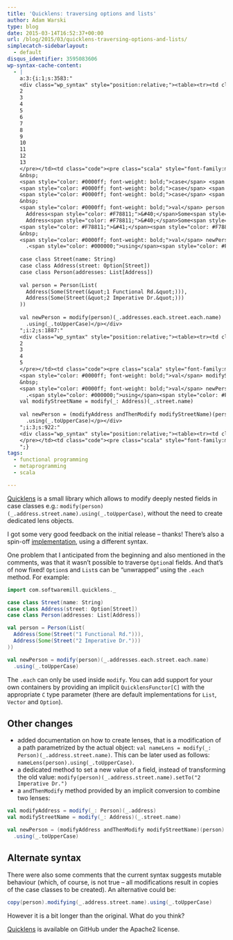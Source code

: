 ```yaml
---
title: 'Quicklens: traversing options and lists'
author: Adam Warski
type: blog
date: 2015-03-14T16:52:37+00:00
url: /blog/2015/03/quicklens-traversing-options-and-lists/
simplecatch-sidebarlayout:
  - default
disqus_identifier: 3595083606
wp-syntax-cache-content:
  - |
    a:3:{i:1;s:3583:"
    <div class="wp_syntax" style="position:relative;"><table><tr><td class="line_numbers"><pre>1
    2
    3
    4
    5
    6
    7
    8
    9
    10
    11
    12
    13
    </pre></td><td class="code"><pre class="scala" style="font-family:monospace;"><span style="color: #0000ff; font-weight: bold;">import</span> com.<span style="color: #000000;">softwaremill</span>.<span style="color: #000000;">quicklens</span>.<span style="color: #000080;">_</span>
    &nbsp;
    <span style="color: #0000ff; font-weight: bold;">case</span> <span style="color: #0000ff; font-weight: bold;">class</span> Street<span style="color: #F78811;">&#40;</span>name<span style="color: #000080;">:</span> String<span style="color: #F78811;">&#41;</span>
    <span style="color: #0000ff; font-weight: bold;">case</span> <span style="color: #0000ff; font-weight: bold;">class</span> Address<span style="color: #F78811;">&#40;</span>street<span style="color: #000080;">:</span> Option<span style="color: #F78811;">&#91;</span>Street<span style="color: #F78811;">&#93;</span><span style="color: #F78811;">&#41;</span>
    <span style="color: #0000ff; font-weight: bold;">case</span> <span style="color: #0000ff; font-weight: bold;">class</span> Person<span style="color: #F78811;">&#40;</span>addresses<span style="color: #000080;">:</span> List<span style="color: #F78811;">&#91;</span>Address<span style="color: #F78811;">&#93;</span><span style="color: #F78811;">&#41;</span>
    &nbsp;
    <span style="color: #0000ff; font-weight: bold;">val</span> person <span style="color: #000080;">=</span> Person<span style="color: #F78811;">&#40;</span>List<span style="color: #F78811;">&#40;</span>
      Address<span style="color: #F78811;">&#40;</span>Some<span style="color: #F78811;">&#40;</span>Street<span style="color: #F78811;">&#40;</span><span style="color: #6666FF;">&quot;1 Functional Rd.&quot;</span><span style="color: #F78811;">&#41;</span><span style="color: #F78811;">&#41;</span><span style="color: #F78811;">&#41;</span>,
      Address<span style="color: #F78811;">&#40;</span>Some<span style="color: #F78811;">&#40;</span>Street<span style="color: #F78811;">&#40;</span><span style="color: #6666FF;">&quot;2 Imperative Dr.&quot;</span><span style="color: #F78811;">&#41;</span><span style="color: #F78811;">&#41;</span><span style="color: #F78811;">&#41;</span>
    <span style="color: #F78811;">&#41;</span><span style="color: #F78811;">&#41;</span>
    &nbsp;
    <span style="color: #0000ff; font-weight: bold;">val</span> newPerson <span style="color: #000080;">=</span> modify<span style="color: #F78811;">&#40;</span>person<span style="color: #F78811;">&#41;</span><span style="color: #F78811;">&#40;</span><span style="color: #000080;">_</span>.<span style="color: #000000;">addresses</span>.<span style="color: #000000;">each</span>.<span style="color: #000000;">street</span>.<span style="color: #000000;">each</span>.<span style="color: #000000;">name</span><span style="color: #F78811;">&#41;</span>
      .<span style="color: #000000;">using</span><span style="color: #F78811;">&#40;</span><span style="color: #000080;">_</span>.<span style="color: #000000;">toUpperCase</span><span style="color: #F78811;">&#41;</span></pre></td></tr></table><p class="theCode" style="display:none;">import com.softwaremill.quicklens._
    
    case class Street(name: String)
    case class Address(street: Option[Street])
    case class Person(addresses: List[Address])
    
    val person = Person(List(
      Address(Some(Street(&quot;1 Functional Rd.&quot;))),
      Address(Some(Street(&quot;2 Imperative Dr.&quot;)))
    ))
    
    val newPerson = modify(person)(_.addresses.each.street.each.name)
      .using(_.toUpperCase)</p></div>
    ";i:2;s:1887:"
    <div class="wp_syntax" style="position:relative;"><table><tr><td class="line_numbers"><pre>1
    2
    3
    4
    5
    </pre></td><td class="code"><pre class="scala" style="font-family:monospace;"><span style="color: #0000ff; font-weight: bold;">val</span> modifyAddress <span style="color: #000080;">=</span> modify<span style="color: #F78811;">&#40;</span><span style="color: #000080;">_:</span> Person<span style="color: #F78811;">&#41;</span><span style="color: #F78811;">&#40;</span><span style="color: #000080;">_</span>.<span style="color: #000000;">address</span><span style="color: #F78811;">&#41;</span>
    <span style="color: #0000ff; font-weight: bold;">val</span> modifyStreetName <span style="color: #000080;">=</span> modify<span style="color: #F78811;">&#40;</span><span style="color: #000080;">_:</span> Address<span style="color: #F78811;">&#41;</span><span style="color: #F78811;">&#40;</span><span style="color: #000080;">_</span>.<span style="color: #000000;">street</span>.<span style="color: #000000;">name</span><span style="color: #F78811;">&#41;</span>
    &nbsp;
    <span style="color: #0000ff; font-weight: bold;">val</span> newPerson <span style="color: #000080;">=</span> <span style="color: #F78811;">&#40;</span>modifyAddress andThenModify modifyStreetName<span style="color: #F78811;">&#41;</span><span style="color: #F78811;">&#40;</span>person<span style="color: #F78811;">&#41;</span>
      .<span style="color: #000000;">using</span><span style="color: #F78811;">&#40;</span><span style="color: #000080;">_</span>.<span style="color: #000000;">toUpperCase</span><span style="color: #F78811;">&#41;</span></pre></td></tr></table><p class="theCode" style="display:none;">val modifyAddress = modify(_: Person)(_.address)
    val modifyStreetName = modify(_: Address)(_.street.name)
    
    val newPerson = (modifyAddress andThenModify modifyStreetName)(person)
      .using(_.toUpperCase)</p></div>
    ";i:3;s:922:"
    <div class="wp_syntax" style="position:relative;"><table><tr><td class="line_numbers"><pre>1
    </pre></td><td class="code"><pre class="scala" style="font-family:monospace;">copy<span style="color: #F78811;">&#40;</span>person<span style="color: #F78811;">&#41;</span>.<span style="color: #000000;">modifying</span><span style="color: #F78811;">&#40;</span><span style="color: #000080;">_</span>.<span style="color: #000000;">address</span>.<span style="color: #000000;">street</span>.<span style="color: #000000;">name</span><span style="color: #F78811;">&#41;</span>.<span style="color: #000000;">using</span><span style="color: #F78811;">&#40;</span><span style="color: #000080;">_</span>.<span style="color: #000000;">toUpperCase</span><span style="color: #F78811;">&#41;</span></pre></td></tr></table><p class="theCode" style="display:none;">copy(person).modifying(_.address.street.name).using(_.toUpperCase)</p></div>
    ";}
tags:
  - functional programming
  - metaprogramming
  - scala

---
```

[Quicklens][1] is a small library which allows to modify deeply nested fields in case classes e.g.: `modify(person)(_.address.street.name).using(_.toUpperCase)`, without the need to create dedicated lens objects.

I got some very good feedback on the initial release &#8211; thanks! There’s also a spin-off [implementation][2], using a different syntax.

One problem that I anticipated from the beginning and also mentioned in the comments, was that it wasn’t possible to traverse `Option`al fields. And that’s of now fixed! `Option`s and `List`s can be “unwrapped” using the `.each` method. For example:
```scala
import com.softwaremill.quicklens._

case class Street(name: String)
case class Address(street: Option[Street])
case class Person(addresses: List[Address])

val person = Person(List(
  Address(Some(Street("1 Functional Rd."))),
  Address(Some(Street("2 Imperative Dr.")))
))

val newPerson = modify(person)(_.addresses.each.street.each.name)
  .using(_.toUpperCase)
```

The `.each` can only be used inside `modify`. You can add support for your own containers by providing an implicit `QuicklensFunctor[C]` with the appropriate `C` type parameter (there are default implementations for `List`, `Vector` and `Option`).

## Other changes

  * added documentation on how to create lenses, that is a modification of a path parametrized by the actual object: `val nameLens = modify(_: Person)(_.address.street.name)`. This can be later used as follows: `nameLens(person).using(_.toUpperCase)`.
  * a dedicated method to set a new value of a field, instead of transforming the old value: `modify(person)(_.address.street.name).setTo("2 Imperative Dr.")`
  * a `andThenModify` method provided by an implicit conversion to combine two lenses:
```scala
val modifyAddress = modify(_: Person)(_.address)
val modifyStreetName = modify(_: Address)(_.street.name)

val newPerson = (modifyAddress andThenModify modifyStreetName)(person)
  .using(_.toUpperCase)
```

## Alternate syntax

There were also some comments that the current syntax suggests mutable behaviour (which, of course, is not true &#8211; all modifications result in copies of the case classes to be created). An alternative could be:
```scala
copy(person).modifying(_.address.street.name).using(_.toUpperCase)
```

However it is a bit longer than the original. What do you think?

[Quicklens][1] is available on GitHub under the Apache2 license.

 [1]: https://github.com/adamw/quicklens
 [2]: https://github.com/pathikrit/sauron
